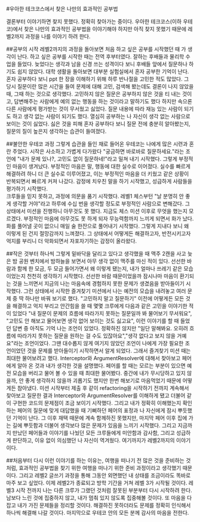 #우아한 테크코스에서 찾은 나만의 효과적인 공부법

결론부터 이야기하면 찾지 못했다.
정확히 찾아가는 중이다.
우아한 테크코스(이하 우테코)에서 찾은 나만의 효과적인 공부법을 이야기해야 하지만
아직 찾지 못했기 때문에 레벨2까지 과정을 나를 이야기 하려 한다.

##공부의 시작
레벨2까지의 과정을 돌아보면 처음 하고 싶은 공부를 시작했던 때 가 생각이 난다.
하고 싶은 공부를 시작한 때는 전역 후부터였다.
잘하는 후배들과 물리학 수업을 들었다.
늦었다는 생각과 남을 신경 쓰는 성격이다 보니 후배들 앞에서 질문하나 하기도 쉽지 않았다.
대학 생활을 돌아보면 대부분 실험실에서 혼자 공부한 기억이 난다.  
혼자 공부하다 보니 ppt 한 장을 이해하기 위해 하루 반나절을 고민한 적도 많았다.
그 당시 질문이란 많은 시간을 들여 문제에 대해 고민, 검색해 봤는데도 결론이 나지 않았을 때, 그때 하는 것으로 생각했다.
고민하지 않은 질문은 공부하지 않은 것을 티 내는 것이고, 답변해주는 사람에게 예의 없는 행동을 하는 것이라고 말하기도 했다
하지만 속으론 다른 사람에게 평가받는 것이 무서웠고 싫었다.
질문 내용에 따라 재능 있는 사람이 되기도 하고 생각 없는 사람이 되기도 했다.
열심히 공부하는 나 자신이 생각 없는 사람으로 보이는 것이 싫었다.
싫은 것을 피해 혼자 공부하다 보니 질문 전에 충분히 알아봤는지, 질문의 질이 높은지 생각하는 습관이 들여졌다.

##불안한 우테코 과정
그렇게 습관을 들인 채로 들어온 우테코는 나에게 많은 시련과 혼란 주었다.
시작은 사소하고 가볍게 다가왔다
"궁금하면 바로바로 질문하세요."라는 조언에
"내가 문제 있나?, 고민도 없이 질문하네!"라고 밀쳐 내기 시작했다.
그렇게 부정적인 마음이 생겨났다.
부정적인 마음은 말, 행동에 대한 실수로 이어졌다.
실수를 빠르게 해결하려 하니 더 큰 실수로 이루어졌고, 이는 부정적인 마음을 더 키웠고 같은 상황이 반복되면서 빠르게 커져 나갔다.
감정에 치우친 말을 하기 시작했고, 성급하게 사람들을 평가하기 시작했다.  
크루들을 믿지 못하고, 과정에 의문을 품기 시작했다.
레벨1 체스부턴 "날 분명히 안 좋게 생각할 거야"라고 하루에 수십 번을 생각할 정도로 부정적인 사람으로 변해갔다.
그 상태에서 미션을 진행하니 아무것도 못 했다.
지금도 체스 미션 이후로 무엇을 했는지 모르겠다.
부정적인 마음에 아무것도 못 하게 되자 무능력함까지 느끼게 되면서 화가 났다.
화를 풀어낼 곳이 없으니 매일 술 한잔으로 풀어내기 시작했다.
그렇게 지내다 보니 왜 이렇게 된 건지 절망감까지 느껴졌다.
그 상태에서 어떻게든 해결하고자, 반전시키고자 억지를 부리니 더 악화되면서 자포자기하는 감정이 올라왔다.

##작은 것부터 하나씩
그렇게 밑바닥을 달리고 있다고 생각했을 때 맥주 2캔을 사고 늦은 밤 공원 벤치에서 밤하늘을 보면서 아무 생각 없이 맥주를 마신 적이 있다.
선선한 바람과 함께 한 모금, 두 모금 들어가면서 왜 이렇게 됐는지, 내가 얼마나 쓰레기 같은 모습이었는지 천천히 생각하기 시작했다.
선선한 바람 때문이었을까 잠시나마 마음이 환기되는 것을 느끼면서 지금의 나는 마음속에 경험하지 못한 문제가 생겼음을 받아들이기 시작했다.
그런 상태에서 시작한 즐겨찾기 미션에서 나는 예전의 모습을 내려놓고 여러 문제 중 딱 하나만 바꿔 보기로 했다.
"고민하지 말고 질문하기"
이전에 어떻게든 모든 것을 해결하고 억지 부리고 안간힘을 쓸 때 몇몇 크루에게 다음과 같은 고민을 이야기한 적이 있었다
"내 질문이 문제의 흐름에 따라가지 못하는 질문일까 봐 물어보기 무서워요", "고민도 안 해보고 물어보면 생각 없어 보이는 것도 싫고요",
이런 이야기를 할 때 들었던 답변 중 아직도 기억 나는 조언이 있었다.
정확하진 않지만 "일단 말해봐요. 오히려 흐름에 따라가지 못하는 질문을 원하는 걸 수도 있잖아요","생각 없다고 보지 않을 거예요"라는 조언이었다. 
그땐 대수롭지 않게 여기지 않았던 조언이 나에게 가장 필요한 조언이었던 것을 문제를 받아들이기 시작하면서 알게 되었다. 
그래서 즐겨찾기 미션 때는 최대한 물어보려고 했다.
Interceptor와 ArgumentResolver에 대해서 찾아보고 페어에게 알아 온 것과 내가 생각한 것을 설명했다.
페어를 할 때는 모르는 부분이 있으면 예전 모습을 버리고 물어 볼 수 있을 때 최대한 물어봤다.
중간에 내가 무시당하고 있지 않을까, 안 좋게 생각하지 않을까 괴롭기도 했지만 한번 해보기로 마음먹었기 때문에 어떻게든 참아냈다.
미션 시작부터 제출 후 같이 refactoring을 시작하기 전까지 계속해서 찾아보고 질문한 결과 Interceptor와 ArgumentResolver를 이해하게 됐고 더불어 같이 구현한 코드의 문제점이 조금 보이기 시작했다.
그리고 내가 정확히 이해했는지 확인하는 페어의 질문에 맞게 대답했을 때 기뻐하던 페어의 표정과 나 자신에게 잠시 뿌듯했던 기억이 난다.
그 이후 재택 때문에 계속 함께하진 못했지만, 마지막 페어 이후 집에 가는 길에 뿌듯함과 더불어 생각보다 많은 문제가 있음을 느끼기 시작했다.
그리고 지금까지 만났던 페어들과 이야기를 나눴던 모든 크루들에게 미안함과 감사함, 그리고 성급하게 판단하고, 이유 없이 의심했던 나 자신이 역겨웠다.
여기까지가 레벨2까지의 이야기이다.

##처음부터 다시
이런 이야기를 하는 이유는, 여행을 떠나기 전 많은 것을 준비하는 것처럼, 효과적인 공부법을 찾기 위한 여행을 떠나기 위한 준비 과정이라고 생각했기 때문이다.
그리고 레벨2 글쓰기 과정을 통해 그동안 외면했던 내 상태를 조금이라도 똑바로 마주 보고 싶었다.
이제 레벨2가 종료되고 방학 기간을 거쳐 레벨 3가 시작될 것이다.
레벨3 시작 전까지 나는 다른 크루가 그랬던 것처럼 잘못된 부분부터 다시 시작하려 한다.
남보다 느린 것에 집중하지 않고, 내가 멈춰 있지 않도록 집중해볼 것이다.
또 마음을 다잡고 내가 가진 문제들을 정리할 것이다.
해결하진 못하더라도 문제를 정확히 인식해서 하나씩 해결해 나갈 것이다.
마지막으로 우테코 안의 모든 분께 감사의 마음을 전한다.

  

